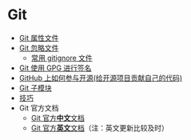 # Git
- [Git 属性文件](gitattributes.md)
- [Git 忽略文件](gitignore.md)
  * [常用 gitignore 文件](./常用gitignore文件)
- [Git 使用 GPG 进行签名](GPGsigning.md)
- [GitHub 上如何参与开源(给开源项目贡献自己的代码)](pullrequest.md)
- [Git 子模块](gitmodules.md)
- [技巧](Skill.md)
- Git 官方文档
  * [Git 官方**中文**文档](https://git-scm.com/book/zh/)
  * [Git 官方**英文**文档](https://git-scm.com/docs/)（注：英文更新比较及时）
